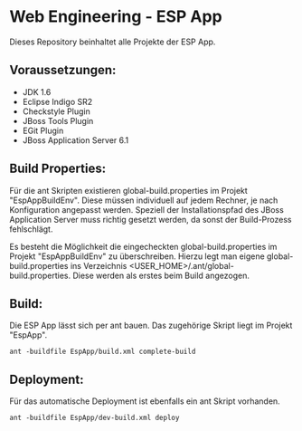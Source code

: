 Web Engineering - ESP App
====================================

Dieses Repository beinhaltet alle Projekte der ESP App.

Voraussetzungen: 
----------------
* JDK 1.6
* Eclipse Indigo SR2
* Checkstyle Plugin
* JBoss Tools Plugin
* EGit Plugin
* JBoss Application Server 6.1

Build Properties:
-----------------	
Für die ant Skripten existieren global-build.properties im Projekt "EspAppBuildEnv". Diese müssen individuell auf jedem Rechner, je nach Konfiguration angepasst werden. Speziell der Installationspfad des JBoss Application Server muss richtig gesetzt werden, da sonst der Build-Prozess fehlschlägt.

Es besteht die Möglichkeit die eingecheckten global-build.properties im Projekt "EspAppBuildEnv" zu überschreiben. Hierzu legt man eigene global-build.properties ins Verzeichnis <USER_HOME>/.ant/global-build.properties. Diese werden als erstes beim Build angezogen.

Build:
------
Die ESP App lässt sich per ant bauen. Das zugehörige Skript liegt im Projekt "EspApp".

    ant -buildfile EspApp/build.xml complete-build

Deployment:
-----------
Für das automatische Deployment ist ebenfalls ein ant Skript vorhanden.

    ant -buildfile EspApp/dev-build.xml deploy

